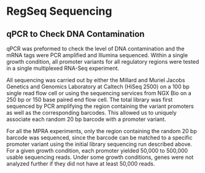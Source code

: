 # RegSeq Sequencing

## qPCR to Check DNA Contamination
qPCR was preformed to check the level of DNA contamination and the mRNA tags
were PCR amplified and Illumina sequenced. Within a single growth condition, all promoter
variants for all regulatory regions were tested in a single multiplexed RNA-Seq experiment. 




All sequencing was carried out by either the Millard and Muriel Jacobs Genetics and Genomics
Laboratory at Caltech (HiSeq 2500) on a 100 bp single read flow cell or using the sequencing
services from NGX Bio on a 250 bp or 150 base paired end flow cell. The total library was
first sequenced by PCR amplifying the region containing the variant promoters as well as the
corresponding barcodes. This allowed us to uniquely associate each random 20 bp barcode with
a promoter variant. 

For all the MPRA experiments, only the region containing the random 20 bp barcode was
sequenced, since the barcode can be matched to a specific promoter variant using the initial library
sequencing run described above. For a given growth condition, each promoter yielded 50,000
to 500,000 usable sequencing reads. Under some growth conditions, genes were not analyzed
further if they did not have at least 50,000 reads.
